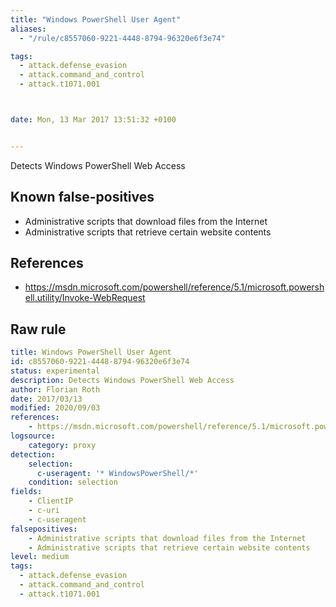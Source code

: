 ```yaml
---
title: "Windows PowerShell User Agent"
aliases:
  - "/rule/c8557060-9221-4448-8794-96320e6f3e74"

tags:
  - attack.defense_evasion
  - attack.command_and_control
  - attack.t1071.001



date: Mon, 13 Mar 2017 13:51:32 +0100


---
```


Detects Windows PowerShell Web Access

<!--more-->


## Known false-positives

* Administrative scripts that download files from the Internet
* Administrative scripts that retrieve certain website contents



## References

* https://msdn.microsoft.com/powershell/reference/5.1/microsoft.powershell.utility/Invoke-WebRequest


## Raw rule
```yaml
title: Windows PowerShell User Agent
id: c8557060-9221-4448-8794-96320e6f3e74
status: experimental
description: Detects Windows PowerShell Web Access
author: Florian Roth
date: 2017/03/13
modified: 2020/09/03
references:
    - https://msdn.microsoft.com/powershell/reference/5.1/microsoft.powershell.utility/Invoke-WebRequest
logsource:
    category: proxy
detection:
    selection:
      c-useragent: '* WindowsPowerShell/*'
    condition: selection
fields:
    - ClientIP
    - c-uri
    - c-useragent
falsepositives:
    - Administrative scripts that download files from the Internet
    - Administrative scripts that retrieve certain website contents
level: medium
tags:
  - attack.defense_evasion
  - attack.command_and_control
  - attack.t1071.001
```
